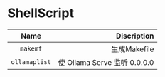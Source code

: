 # ShellScript

|     Name      |                  Discription |
| :-----------: | ---------------------------: |
|   `makemf`    |                 生成Makefile |
| `ollamaplist` | 使 Ollama Serve 监听 0.0.0.0 |
